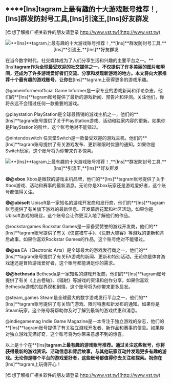 ## ****[Ins]**tagram上最有趣的十大游戏账号推荐！,**[Ins]**群发防封号工具,**[Ins]**引流王,**[Ins]**好友群发**

[😍想了解推广相关软件的朋友请登录 http://www.vst.tw](http://www.vst.tw)

 <center><img src="https://vst.tw/MP4/tuiguang/png/2.png" alt="**[Ins]**tagram上最有趣的十大游戏账号推荐！,**[Ins]**群发防封号工具,**[Ins]**引流王,**[Ins]**好友群发"></center>

在当今数字时代，社交媒体成为了人们分享生活和兴趣的主要平台之一。**[Ins]**tagram作为全球最受欢迎的社交媒体之一，不仅提供了许多美丽的图片和瞬间，还成为了许多游戏爱好者们交流、分享和发现新游戏的地方。本文将向大家推荐十个最有趣的游戏账号，让你在**[Ins]**tagram上获得更多的游戏乐趣。

@gameinformerofficial
Game Informer是一家专业的游戏新闻和评论杂志，他们的**[Ins]**tagram账号提供了最新的游戏新闻、预告片和评测。关注他们，你将永远不会错过任何一款重要的游戏。

@playstation
PlayStation是全球最畅销的游戏主机之一，他们的**[Ins]**tagram账号提供了关于PlayStation游戏、活动和独家内容的更新。如果你是PlayStation的粉丝，这个账号绝对不能错过。

@nintendoswitch
任天堂Switch是一款备受欢迎的游戏主机，他们的**[Ins]**tagram账号提供了有关游戏发布、更新和限时优惠的通知。如果你是Switch玩家，这个账号将为你带来许多惊喜。

 <center><img src="https://vst.tw/MP4/tuiguang/png/1.png" alt="**[Ins]**tagram上最有趣的十大游戏账号推荐！,**[Ins]**群发防封号工具,**[Ins]**引流王,**[Ins]**好友群发"></center>

**😄@xbox**
Xbox是微软的游戏主机品牌，他们的**[Ins]**tagram账号提供了关于Xbox游戏、活动和赛事的最新消息。无论你是Xbox玩家还是游戏爱好者，这个账号都值得关注。

**😄@ubisoft**
Ubisoft是一家知名的游戏开发商和发行商，他们的**[Ins]**tagram账号提供了有关旗下游戏的最新信息、开发幕后花絮和社区活动。如果你是Ubisoft游戏的粉丝，这个账号会让你更深入地了解他们的作品。

@rockstargames
Rockstar Games是一家备受赞誉的游戏开发商，他们的**[Ins]**tagram账号提供了有关《侠盗猎车手》、《荒野大镖客》等游戏的更新和背后故事。如果你喜欢Rockstar Games的作品，这个账号绝对不能错过。

**😄@ea**
EA（Electronic Arts）是全球最大的游戏发行商之一，他们的**[Ins]**tagram账号提供了有关EA游戏的新闻、更新和特别活动。无论你是体育游戏迷还是冒险游戏爱好者，这个账号都能满足你的需求。

**😄@bethesda**
Bethesda是一家知名的游戏开发商，他们的**[Ins]**tagram账号提供了有关《上古卷轴》、《辐射》等游戏的资讯和创作分享。如果你喜欢Bethesda游戏的世界观和剧情，这个账号将为你带来更多启发。

@steam_games
Steam是全球最大的数字游戏发行平台之一，他们的**[Ins]**tagram账号提供了有关热门游戏、限时特惠和新发布的通知。如果你是Steam玩家，这个账号将帮助你及时了解到最新的游戏优惠和消息。

@indiegamemag
Indie Game Magazine是一本专注于独立游戏的杂志，他们的**[Ins]**tagram账号提供了有关独立游戏开发者、新作品和赛事的信息。如果你对独立游戏充满好奇，这个账号将为你带来意想不到的惊喜。

以上是十个在**[Ins]**tagram上最有趣的游戏账号推荐。通过关注这些账号，你将获得最新的游戏资讯、活动信息和背后故事，与其他玩家互动并发现更多有趣的游戏。无论你是哪个平台的游戏爱好者，这些账号都值得你去关注和探索。祝你在**[Ins]**tagram上玩得开心！

[😍想了解推广相关软件的朋友请登录 http://www.vst.tw](http://www.vst.tw)




